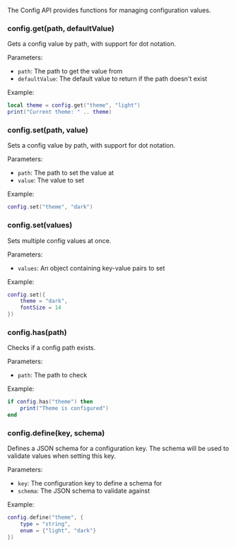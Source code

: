The Config API provides functions for managing configuration values.

### config.get(path, defaultValue)
Gets a config value by path, with support for dot notation.

Parameters:
- `path`: The path to get the value from
- `defaultValue`: The default value to return if the path doesn't exist

Example:
```lua
local theme = config.get("theme", "light")
print("Current theme: " .. theme)
```

### config.set(path, value)
Sets a config value by path, with support for dot notation.

Parameters:
- `path`: The path to set the value at
- `value`: The value to set

Example:
```lua
config.set("theme", "dark")
```

### config.set(values)
Sets multiple config values at once.

Parameters:
- `values`: An object containing key-value pairs to set

Example:
```lua
config.set({
    theme = "dark",
    fontSize = 14
})
```

### config.has(path)
Checks if a config path exists.

Parameters:
- `path`: The path to check

Example:
```lua
if config.has("theme") then
    print("Theme is configured")
end
```

### config.define(key, schema)
Defines a JSON schema for a configuration key. The schema will be used to validate values when setting this key.

Parameters:
- `key`: The configuration key to define a schema for
- `schema`: The JSON schema to validate against

Example:
```lua
config.define("theme", {
    type = "string",
    enum = {"light", "dark"}
})
```